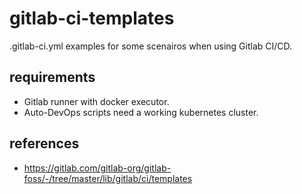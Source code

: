 # gitlab-ci-templates

.gitlab-ci.yml examples for some scenairos when using Gitlab CI/CD.

## requirements

- Gitlab runner with docker executor.
- Auto-DevOps scripts need a working kubernetes cluster.

## references

- https://gitlab.com/gitlab-org/gitlab-foss/-/tree/master/lib/gitlab/ci/templates
